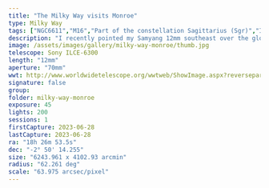 ```yaml
---
title: "The Milky Way visits Monroe"
type: Milky Way
tags: ["NGC6611","M16","Part of the constellation Sagittarius (Sgr)","IC4715","Part of the constellation Serpens (Ser)","Part of the constellation Sagitta (Sge)","Part of the constellation Capricornus (Cap)","Part of the constellation Lyra (Lyr)","Part of the constellation Hercules (Her)","The constellation Aquila (Aql)","The constellation Scutum (Sct)","The constellation Corona Austrina (CrA)","The constellation Ophiuchus (Oph)","Eagle Nebula","Small Sgr Star Cloud","M24","The star Rasalhague (α Oph)","55 Oph","The star Unukalhai","Cor Serpentis","Unuk Al Hay (α Ser)","24 Ser","The star Vega","Fidis","Wega (α Lyr)","3 Lyr","The star Saik (ζ Oph)","13 Oph","The star Kaus Australis (ε Sgr)","20 Sgr","The star Nunki","Sadira (σ Sgr)","34 Sgr","The star Sabik (η Oph)","35 Oph","The star Altair (α Aql)","53 Aql","The star Tarazed","Reda (γ Aql)","50 Aql","The star Ascella (ζ Sgr)","38 Sgr", "Monroe Washington"]
description: "I recently pointed my Samyang 12mm southeast over the glow of downtown Monroe to capture a time lapse from dusk until dawn. The Milky Way even lurks over bright downtown Monroe, if you know how to find it."
image: /assets/images/gallery/milky-way-monroe/thumb.jpg
telescope: Sony ILCE-6300
length: "12mm"
aperture: "70mm"
wwt: http://www.worldwidetelescope.org/wwtweb/ShowImage.aspx?reverseparity=False&scale=63.975006&name=milky-way-monroe.jpg&imageurl=https://deepskyworkflows.com/assets/images/gallery/milky-way-monroe/milky-way-monroe.jpg&credits=Jeremy+Likness+at+DeepSkyWorkflows.com&creditsUrl=https://deepskyworkflows.com/&ra=275.860624&dec=-1.009970&x=3038.9&y=1952.9&rotation=-130.09&thumb=https://deepskyworkflows.com/assets/images/gallery/milky-way-monroe/thumb.jpg
signature: false
group:
folder: milky-way-monroe
exposure: 45
lights: 200
sessions: 1
firstCapture: 2023-06-28
lastCapture: 2023-06-28
ra: "18h 26m 53.5s"
dec: "-2° 50' 14.255"
size: "6243.961 x 4102.93 arcmin"
radius: "62.261 deg"
scale: "63.975 arcsec/pixel"
---
```

